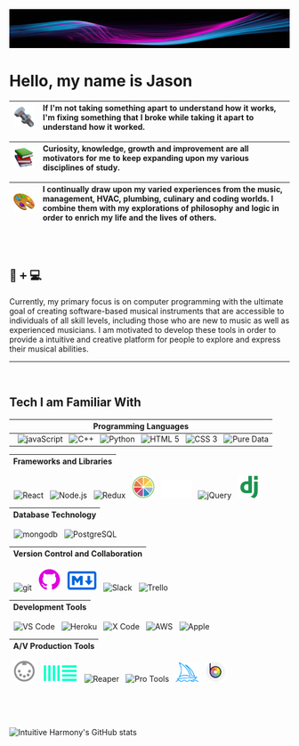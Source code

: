 <img height='70em' width='100%' src='./images/neonStream.png' />

# Hello, my name is Jason

| <img width='100em' src='./images/nutAndBolt.png' /> | If I'm not taking something apart to understand how it works, I'm fixing something that I broke while taking it apart to understand how it worked.
| - | :- |

| <img width='90em' src='./images/books.png' /> | Curiosity, knowledge, growth and improvement are all motivators for me to keep expanding upon my various disciplines of study.
| - | :- |

| <img width='170em' src='./images/artistPalette.png' /> | I continually draw upon my varied experiences from the music, management, HVAC, plumbing, culinary and coding worlds. I combine them with my explorations of philosophy and logic in order to enrich my life and the lives of others.
| - | :- |
 

<br/>
<br/>

## 🎹 <kbd>+</kbd> 💻 
Currently, my primary focus is on computer programming with the ultimate goal of creating software-based musical instruments that are accessible to individuals of all skill levels, including those who are new to music as well as experienced musicians. I am motivated to develop these tools in order to provide a intuitive and creative platform for people to explore and express their musical abilities.

<hr/>
<br/>



<!-- 
## 🛠️ 

If I'm not taking something apart to understand how it works, I'm fixing something that I broke while taking it apart to understand how it worked. 

## 🔎 

Curiosity, knowledge, growth and improvement are all motivators for me to keep expanding upon my various disciplines of study. I continually draw upon my varied experiences from the music, management, HVAC, plumbing, culinary and coding worlds. I combine them with my explorations of philosophy and logic in order to enrich my life and the lives of others.
 -->
## Tech I am Familiar With

| Programming Languages |
| -|
| &nbsp; <img title='javaScript' width="40em" src="https://cdn.jsdelivr.net/gh/devicons/devicon/icons/javascript/javascript-original.svg" /> &nbsp; <img title='C++' width='40em' src="https://cdn.jsdelivr.net/gh/devicons/devicon/icons/cplusplus/cplusplus-original.svg" /> &nbsp; <img title='Python' width='40em' src="https://cdn.jsdelivr.net/gh/devicons/devicon/icons/python/python-original.svg" /> &nbsp; <img title='HTML 5' width='40em' src="https://cdn.jsdelivr.net/gh/devicons/devicon/icons/html5/html5-original.svg" /> &nbsp; <img title='CSS 3' width='40em' src="https://cdn.jsdelivr.net/gh/devicons/devicon/icons/css3/css3-original.svg" />  &nbsp; <img title='Pure Data' width='45em' src="https://user-images.githubusercontent.com/1220707/45721248-947db900-bba7-11e8-9465-63497daf8029.png" /> 

| Frameworks and Libraries | 
| - |
&nbsp; <img title='React' width='40em' src="https://cdn.jsdelivr.net/gh/devicons/devicon/icons/react/react-original.svg" /> &nbsp; <img title='Node.js' width='40em' src="https://cdn.jsdelivr.net/gh/devicons/devicon/icons/nodejs/nodejs-original.svg" /> &nbsp; <img title='Redux' width='40em' src="https://cdn.jsdelivr.net/gh/devicons/devicon/icons/redux/redux-original.svg" /> &nbsp; <img title='JUCE' width='40em' src="./images/juce.png" />  &nbsp; <img title='Express.js' width='55em' src="./images/express.png" /> &nbsp; <img title='jQuery' width='40em' src="https://cdn.jsdelivr.net/gh/devicons/devicon/icons/jquery/jquery-original.svg" /> &nbsp; <img title='django' width='40em' src="./images/django.png" />  

| Database Technology | 
| - |
&nbsp; <img title='mongodb' width='40em' src="https://cdn.jsdelivr.net/gh/devicons/devicon/icons/mongodb/mongodb-plain.svg" /> &nbsp; <img title='PostgreSQL' width='40em' src="https://cdn.jsdelivr.net/gh/devicons/devicon/icons/postgresql/postgresql-original.svg" />

| Version Control and Collaboration | 
| - |
&nbsp; <img title='git' width='40em' src="https://cdn.jsdelivr.net/gh/devicons/devicon/icons/git/git-original.svg" /> &nbsp; <img title='Git Hub' width='40em' src="./images/githubPink.png" /> &nbsp; <img title='Markdown' width='53em' src="./images/markdown.png" />  &nbsp; <img title='Slack' width='40em' src="https://cdn.jsdelivr.net/gh/devicons/devicon/icons/slack/slack-original.svg" /> &nbsp; <img title='Trello' width='40em' src="https://cdn.jsdelivr.net/gh/devicons/devicon/icons/trello/trello-plain.svg" />

| Development Tools | 
| - |
&nbsp; <img title='VS Code' width='38em' src="https://cdn.jsdelivr.net/gh/devicons/devicon/icons/vscode/vscode-original.svg" /> &nbsp; <img title='Heroku' width='40em' src="https://cdn.jsdelivr.net/gh/devicons/devicon/icons/heroku/heroku-original.svg" /> &nbsp; <img title='X Code' width='42em' src="https://cdn.jsdelivr.net/gh/devicons/devicon/icons/xcode/xcode-original.svg" /> &nbsp; <img title='AWS' width='45em' src='https://cdn.freebiesupply.com/logos/large/2x/aws-logo-logo-png-transparent.png'> &nbsp; <img title='Apple' width='33em' src="https://cdn.freebiesupply.com/logos/large/2x/apple-1-logo-png-transparent.png" /> 
<!-- &nbsp; <img width='40em' src="https://upload.wikimedia.org/wikipedia/commons/thumb/1/18/ISO_C%2B%2B_Logo.svg/1822px-ISO_C%2B%2B_Logo.svg.png" /> -->

| A/V Production Tools | 
| - |
&nbsp; <img title='MIDI' width='38em' src='./images/midiPort.png' /> &nbsp; <img title='Ableton' width='65em' src='./images/ableton.png' /> &nbsp; <img title='Reaper' width='40em' src='https://millennialmind.co/wp-content/uploads/2019/05/reaper.png' /> &nbsp; <img title='Pro Tools' width='40em' src='https://upload.wikimedia.org/wikipedia/commons/thumb/4/49/PT2019.png/180px-PT2019.png' /> &nbsp; <img title='Midjourney' width='41em' src='./images/midjourney.png' /> &nbsp; <img title='BeFunky' width='37em' src='./images/beFunky.png' /> 
 
 


<br/>
<br/>
<br/>
 
<!-- https://github.com/anuraghazra/github-readme-stats/blob/master/themes/README.md -->
![Intuitive Harmony's GitHub stats](https://github-readme-stats.vercel.app/api?username=intuitiveharmony&show_icons=true&theme=aura_dark) 




